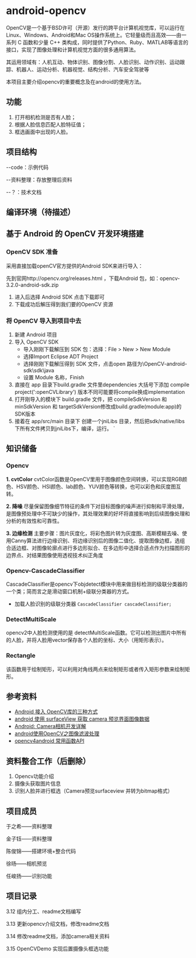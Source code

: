 # android-opencv

OpenCV是一个基于BSD许可（开源）发行的跨平台计算机视觉库，可以运行在Linux、Windows、Android和Mac OS操作系统上。它轻量级而且高效——由一系列 C 函数和少量 C++ 类构成，同时提供了Python、Ruby、MATLAB等语言的接口，实现了图像处理和计算机视觉方面的很多通用算法。

其运用领域有：人机互动、物体识别、图像分割、人脸识别、动作识别、运动跟踪、机器人、运动分析、机器视觉、结构分析、汽车安全驾驶等

本项目主要介绍opencv的重要概念及在android的使用方法。


## 功能
1. 打开相机检测是否有人脸；
1. 根据人脸信息匹配人脸特征值；
1. 框选画面中出现的人脸。

## 项目结构
--code：示例代码

--资料整理：存放整理后资料

--？：技术文档

## 编译环境（待描述）

## 基于 Android 的 OpenCV 开发环境搭建

### OpenCV SDK 准备
采用直接加载openCV官方提供的Android SDK来进行导入：

先到官网http://opencv.org/releases.html ，下载Android 包，如：opencv-3.2.0-android-sdk.zip
1. 进入后选择 Android SDK 点击下载即可
1. 下载成功后解压得到我们要的OpenCV 资源

### 将 OpenCV 导入到项目中去
1. 新建 Android 项目
2. 导入 OpenCV SDK 
	- 导入刚刚下载解压到 SDK 包：选择：File > New > New Module
    - 选择Import Eclipse ADT Project
	- 选择刚刚下载解压得到 SDK 文件，点击open 路径为\OpenCV-android-sdk\sdk\java
	- 设置 Module 名称，Finish
3. 直接在 app 目录下build.gradle 文件里dependencies 大括号下添加 compile project(':openCVLibrary') 版本不同可能要将compile换成implementation
4. 打开刚导入的模块下 build.gradle 文件，把 compileSdkVersion 和 minSdkVersion 和 targetSdkVersion修改成build.gradle(module:app)的SDK版本
5. 接着在 app/src/main 目录下 创建一个jniLibs 目录，然后把sdk/native/libs 下所有文件拷贝到jniLibs下，编译，运行。
`

## 知识储备

### Opencv
**1. cvtColor**
cvtColor函数是OpenCV里用于图像颜色空间转换，可以实现RGB颜色、HSV颜色、HSI颜色、lab颜色、YUV颜色等转换，也可以彩色和灰度图互转。

**2. 降噪**
尽量保留图像细节特征的条件下对目标图像的噪声进行抑制和平滑处理，是图像预处理中不可缺少的操作，其处理效果的好坏将直接影响到后续图像处理和分析的有效性和可靠性。

**3. 边缘检测**
主要步骤：图片灰度化，将彩色图片转为灰度图、高斯模糊去噪、使用Canny算法进行边缘识别、将边缘识别后的图像二值化、提取图像边框，选组合适边框、对图像轮廓点进行多边形拟合、在多边形中选择合适点作为扫描图形的边界点、对结果图像使用透视技术纠正角度

### Opencv-CascadeClassifier
CascadeClassifier是opencv下objdetect模块中用来做目标检测的级联分类器的一个类；简而言之是滑动窗口机制+级联分类器的方式。
- 加载人脸识别的级联分类器
`CascadeClassifier cascadeClassifier;`

### DetectMultiScale
opencv2中人脸检测使用的是 detectMultiScale函数。它可以检测出图片中所有的人脸，并将人脸用vector保存各个人脸的坐标、大小（用矩形表示）。
### Rectangle
该函数用于绘制矩形，可以利用对角线两点来绘制矩形或者传入矩形参数来绘制矩形。

## 参考资料
- [Android 接入 OpenCV库的三种方式](https://www.cnblogs.com/xiaoxiaoqingyi/p/6676096.html)
- [android 使用 surfaceView 获取 camera 预览界面图像数据](https://blog.csdn.net/DucklikeJAVA/article/details/81288624 "android 使用 surfaceView 获取 camera 预览界面图像数据")
- [Android: Camera相机开发详解](https://www.jianshu.com/p/f8d0d1467584 "Android: Camera相机开发详解")
- [android使用OpenCV之图像滤波处理](https://www.jianshu.com/p/e9562f8af1cb "android使用OpenCV之图像滤波处理")
- [opencv4android 常用函数API](https://blog.csdn.net/hbl_for_android/article/details/51941106 "opencv4android 常用函数API")

## 资料整合工作（后删除）
1. Opencv功能介绍
1. 摄像头获取图片信息
1. 识别人脸并进行框选（Camera预览surfaceview 并转为bitmap格式）


## 项目成员

于之希——资料整理

金子钰——资料整理

陈俊锦——搭建环境+整合代码

徐旸——相机预览

任峻扬——识别功能

## 项目记录

3.12  组内分工、readme文档编写

3.13  更新opencv介绍文档，修改readme文档

3.14  修改readme文档，添加camera相关资料

3.15 OpenCVDemo 实现后置摄像头框选功能
